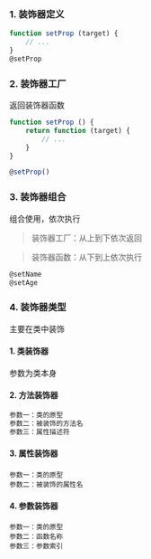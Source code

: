 ### 1. 装饰器定义

```ts
function setProp (target) {
    // ...
}
@setProp
```

### 2. 装饰器工厂

返回装饰器函数

```ts
function setProp () {
    return function (target) {
        // ...
    }
}

@setProp()
```
### 3. 装饰器组合
组合使用，依次执行

> 装饰器工厂：从上到下依次返回

> 装饰器函数：从下到上依次执行

```ts
@setName
@setAge
```

### 4. 装饰器类型

主要在类中装饰

#### 1. 类装饰器
参数为类本身

#### 2. 方法装饰器

```ts
参数一：类的原型
参数二：被装饰的方法名
参数三：属性描述符
```

#### 3. 属性装饰器
```
参数一：类的原型
参数二：被装饰的属性名
```

#### 4. 参数装饰器
```
参数一：类的原型
参数二：函数名称
参数三：参数索引
```